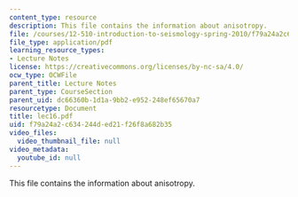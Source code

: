 ```yaml
---
content_type: resource
description: This file contains the information about anisotropy.
file: /courses/12-510-introduction-to-seismology-spring-2010/f79a24a2c634244ded21f26f8a682b35_lec16.pdf
file_type: application/pdf
learning_resource_types:
- Lecture Notes
license: https://creativecommons.org/licenses/by-nc-sa/4.0/
ocw_type: OCWFile
parent_title: Lecture Notes
parent_type: CourseSection
parent_uid: dc66360b-1d1a-9bb2-e952-248ef65670a7
resourcetype: Document
title: lec16.pdf
uid: f79a24a2-c634-244d-ed21-f26f8a682b35
video_files:
  video_thumbnail_file: null
video_metadata:
  youtube_id: null
---
```

This file contains the information about anisotropy.
